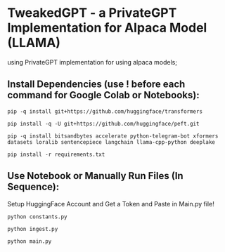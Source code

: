 # TweakedGPT - a PrivateGPT Implementation for Alpaca Model (LLAMA)
using PrivateGPT implementation for using alpaca models;

## Install Dependencies (use ! before each command for Google Colab or Notebooks):
``` pip -q install git+https://github.com/huggingface/transformers ``` 

``` pip install -q -U git+https://github.com/huggingface/peft.git ``` 

``` pip -q install bitsandbytes accelerate python-telegram-bot xformers datasets loralib sentencepiece langchain llama-cpp-python deeplake ``` 

``` pip install -r requirements.txt ```

## Use Notebook or Manually Run Files (In Sequence):
Setup HuggingFace Account and Get a Token and Paste in Main.py file!

``` python constants.py ``` 

``` python ingest.py ``` 

``` python main.py ```
